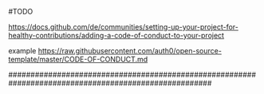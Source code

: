#TODO

https://docs.github.com/de/communities/setting-up-your-project-for-healthy-contributions/adding-a-code-of-conduct-to-your-project

example https://raw.githubusercontent.com/auth0/open-source-template/master/CODE-OF-CONDUCT.md

######################################################################################################